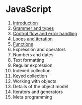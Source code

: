 # JavaScript

1. [Introduction](https://github.com/starrcaft/StudyNoteForWebfrontend/blob/master/JavaScript/Introduction.md)
2. [Grammer and types](https://github.com/starrcaft/StudyNoteForWebfrontend/blob/master/JavaScript/Grammer_and_types.md)
3. [Control flow and error handling]()
4. [Loops and iteration]()
5. [Functions]()
6. Expression and operators
7. Numbers and dates
8. Text formatting
9. Regular expression
10. Indexed collection
11. Keyed collection
12. Working with objects
13. Details of the object model
14. Iterators and generators
15. Meta programming
